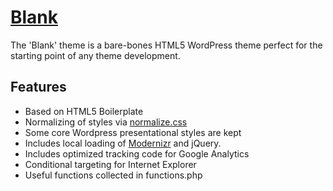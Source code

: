 # [Blank](http://www.schalkburger.za.net/free-blank-wordpress-theme/)

The 'Blank' theme is a bare-bones HTML5 WordPress theme perfect for the starting point of any theme development.

## Features

* Based on HTML5 Boilerplate
* Normalizing of styles via [normalize.css](ttp://necolas.github.com/normalize.css/)
* Some core Wordpress presentational styles are kept
* Includes local loading of [Modernizr](http://modernizr.com/) and jQuery. 
* Includes optimized tracking code for Google Analytics
* Conditional targeting for Internet Explorer
* Useful functions collected in functions.php